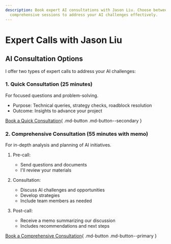```yaml
---
description: Book expert AI consultations with Jason Liu. Choose between quick and
  comprehensive sessions to address your AI challenges effectively.
---
```


# Expert Calls with Jason Liu

## AI Consultation Options

I offer two types of expert calls to address your AI challenges:

### 1. Quick Consultation (25 minutes)

For focused questions and problem-solving.

- Purpose: Technical queries, strategy checks, roadblock resolution
- Outcome: Insights to advance your project

[Book a Quick Consultation](https://cal.com/jasonliu/expert-call){ .md-button .md-button--secondary }

### 2. Comprehensive Consultation (55 minutes with memo)

For in-depth analysis and planning of AI initiatives.

1. Pre-call:

   - Send questions and documents
   - I'll review your materials

2. Consultation:

   - Discuss AI challenges and opportunities
   - Develop strategies
   - Include team members as needed

3. Post-call:
   - Receive a memo summarizing our discussion
   - Includes recommendations and next steps

[Book a Comprehensive Consultation](https://cal.com/jasonliu/expert-call-55-minutes){ .md-button .md-button--primary }
